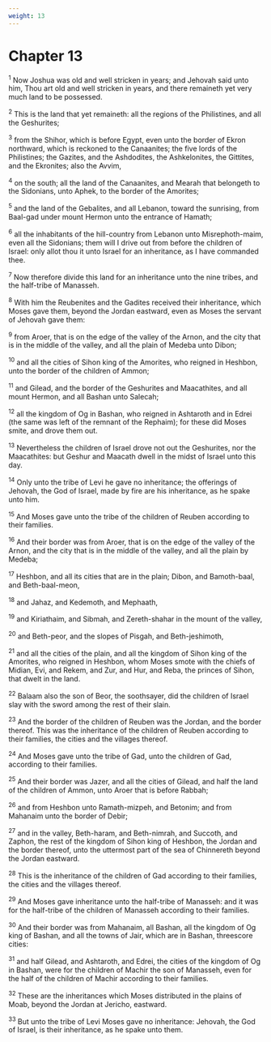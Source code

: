 ```yaml
---
weight: 13
---
```


# Chapter 13

<sup>1</sup> Now Joshua was old and well stricken in years; and Jehovah said unto him, Thou art old and well stricken in years, and there remaineth yet very much land to be possessed. 

<sup>2</sup> This is the land that yet remaineth: all the regions of the Philistines, and all the Geshurites; 

<sup>3</sup> from the Shihor, which is before Egypt, even unto the border of Ekron northward, which is reckoned to the Canaanites; the five lords of the Philistines; the Gazites, and the Ashdodites, the Ashkelonites, the Gittites, and the Ekronites; also the Avvim, 

<sup>4</sup> on the south; all the land of the Canaanites, and Mearah that belongeth to the Sidonians, unto Aphek, to the border of the Amorites; 

<sup>5</sup> and the land of the Gebalites, and all Lebanon, toward the sunrising, from Baal-gad under mount Hermon unto the entrance of Hamath; 

<sup>6</sup> all the inhabitants of the hill-country from Lebanon unto Misrephoth-maim, even all the Sidonians; them will I drive out from before the children of Israel: only allot thou it unto Israel for an inheritance, as I have commanded thee. 

<sup>7</sup> Now therefore divide this land for an inheritance unto the nine tribes, and the half-tribe of Manasseh. 

<sup>8</sup> With him the Reubenites and the Gadites received their inheritance, which Moses gave them, beyond the Jordan eastward, even as Moses the servant of Jehovah gave them: 

<sup>9</sup> from Aroer, that is on the edge of the valley of the Arnon, and the city that is in the middle of the valley, and all the plain of Medeba unto Dibon; 

<sup>10</sup> and all the cities of Sihon king of the Amorites, who reigned in Heshbon, unto the border of the children of Ammon; 

<sup>11</sup> and Gilead, and the border of the Geshurites and Maacathites, and all mount Hermon, and all Bashan unto Salecah; 

<sup>12</sup> all the kingdom of Og in Bashan, who reigned in Ashtaroth and in Edrei (the same was left of the remnant of the Rephaim); for these did Moses smite, and drove them out. 

<sup>13</sup> Nevertheless the children of Israel drove not out the Geshurites, nor the Maacathites: but Geshur and Maacath dwell in the midst of Israel unto this day. 

<sup>14</sup> Only unto the tribe of Levi he gave no inheritance; the offerings of Jehovah, the God of Israel, made by fire are his inheritance, as he spake unto him. 

<sup>15</sup> And Moses gave unto the tribe of the children of Reuben according to their families. 

<sup>16</sup> And their border was from Aroer, that is on the edge of the valley of the Arnon, and the city that is in the middle of the valley, and all the plain by Medeba; 

<sup>17</sup> Heshbon, and all its cities that are in the plain; Dibon, and Bamoth-baal, and Beth-baal-meon, 

<sup>18</sup> and Jahaz, and Kedemoth, and Mephaath, 

<sup>19</sup> and Kiriathaim, and Sibmah, and Zereth-shahar in the mount of the valley, 

<sup>20</sup> and Beth-peor, and the slopes of Pisgah, and Beth-jeshimoth, 

<sup>21</sup> and all the cities of the plain, and all the kingdom of Sihon king of the Amorites, who reigned in Heshbon, whom Moses smote with the chiefs of Midian, Evi, and Rekem, and Zur, and Hur, and Reba, the princes of Sihon, that dwelt in the land. 

<sup>22</sup> Balaam also the son of Beor, the soothsayer, did the children of Israel slay with the sword among the rest of their slain. 

<sup>23</sup> And the border of the children of Reuben was the Jordan, and the border thereof. This was the inheritance of the children of Reuben according to their families, the cities and the villages thereof. 

<sup>24</sup> And Moses gave unto the tribe of Gad, unto the children of Gad, according to their families. 

<sup>25</sup> And their border was Jazer, and all the cities of Gilead, and half the land of the children of Ammon, unto Aroer that is before Rabbah; 

<sup>26</sup> and from Heshbon unto Ramath-mizpeh, and Betonim; and from Mahanaim unto the border of Debir; 

<sup>27</sup> and in the valley, Beth-haram, and Beth-nimrah, and Succoth, and Zaphon, the rest of the kingdom of Sihon king of Heshbon, the Jordan and the border thereof, unto the uttermost part of the sea of Chinnereth beyond the Jordan eastward. 

<sup>28</sup> This is the inheritance of the children of Gad according to their families, the cities and the villages thereof. 

<sup>29</sup> And Moses gave inheritance unto the half-tribe of Manasseh: and it was for the half-tribe of the children of Manasseh according to their families. 

<sup>30</sup> And their border was from Mahanaim, all Bashan, all the kingdom of Og king of Bashan, and all the towns of Jair, which are in Bashan, threescore cities: 

<sup>31</sup> and half Gilead, and Ashtaroth, and Edrei, the cities of the kingdom of Og in Bashan, were for the children of Machir the son of Manasseh, even for the half of the children of Machir according to their families. 

<sup>32</sup> These are the inheritances which Moses distributed in the plains of Moab, beyond the Jordan at Jericho, eastward. 

<sup>33</sup> But unto the tribe of Levi Moses gave no inheritance: Jehovah, the God of Israel, is their inheritance, as he spake unto them. 


